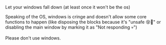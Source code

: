 Let your windows fall down (at least once it won't be the os)

Speaking of the OS, windows is cringe and doesn't allow some core functions to happen (like disposing the blocks because it's "unsafe 😵🥱" or disabling the main window by marking it as "Not responding 💀")\
\
Please don't use windows.
